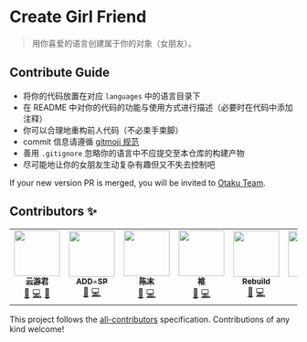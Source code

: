 # Create Girl Friend

> 用你喜爱的语言创建属于你的对象（女朋友）。

## Contribute Guide

- 将你的代码放置在对应 `languages` 中的语言目录下
- 在 README 中对你的代码的功能与使用方式进行描述（必要时在代码中添加注释）
- 你可以合理地重构前人代码（不必束手束脚）
- commit 信息请遵循 [gitmoji 规范](https://gitmoji.carloscuesta.me/)
- 善用 `.gitignore` 忽略你的语言中不应提交至本仓库的构建产物
- 尽可能地让你的女朋友生动复杂有趣但又不失去控制吧

If your new version PR is merged, you will be invited to [Otaku Team](https://github.com/orgs/ElpsyCN/teams/otaku).

## Contributors ✨

<!-- ALL-CONTRIBUTORS-LIST:START - Do not remove or modify this section -->
<!-- prettier-ignore-start -->
<!-- markdownlint-disable -->
<table>
  <tr>
    <td align="center"><a href="https://github.com/YunYouJun"><img src="https://avatars3.githubusercontent.com/u/25154432?v=4" width="80px;" alt=""/><br /><sub><b>云游君</b></sub><br/> <a href="https://www.yunyoujun.cn/" title="Blog">📝</a> <a href="https://github.com/ElpsyCN/create-girl-friend/commits?author=YunYouJun" title="Code">💻</a> <a href="#design-YunYouJun" title="Design">🎨</a> </a></td>
    <td align="center"><a href="https://github.com/ADD-SP"><img src="https://avatars2.githubusercontent.com/u/44437200?v=4" width="80px;" alt=""/><br /><sub><b>ADD-SP</b></sub><br/> <a href="https://www.addesp.com/" title="Blog">📝</a> <a href="https://github.com/ElpsyCN/create-girl-friend/commits?author=ADD-SP" title="Code">💻</a> </a></td>
    <td align="center"><a href="https://github.com/Jigsaw111"><img src="https://avatars2.githubusercontent.com/u/50312681?v=4" width="80px;" alt=""/><br /><sub><b>陈末</b></sub><br/> <a href="http://blog.maddestroyer.xyz/" title="Blog">📝</a> <a href="https://github.com/ElpsyCN/create-girl-friend/commits?author=Jigsaw111" title="Code">💻</a> </a></td>
    <td align="center"><a href="https://github.com/sanshiliuxiao"><img src="https://avatars2.githubusercontent.com/u/25658690?v=4" width="80px;" alt=""/><br /><sub><b>椎</b></sub><br/> <a href="https://sanshiliuxiao.top/" title="Blog">📝</a> <a href="https://github.com/ElpsyCN/create-girl-friend/commits?author=sanshiliuxiao" title="Code">💻</a> </a></td>
    <td align="center"><a href="https://github.com/Shimogawa"><img src="https://avatars1.githubusercontent.com/u/23229568?v=4" width="80px;" alt=""/><br /><sub><b>Rebuild</b></sub><br/> <a href="https://www.rebuild.moe/" title="Blog">📝</a> <a href="https://github.com/ElpsyCN/create-girl-friend/commits?author=Shimogawa" title="Code">💻</a> </a></td>
    <td align="center"><a href="https://github.com/qingzinai"><img src="https://avatars0.githubusercontent.com/u/34832141?v=4" width="80px;" alt=""/><br /><sub><b>zinai</b></sub><br/> <a href="https://github.com/qingzinai" title="Blog">📝</a> <a href="https://github.com/ElpsyCN/create-girl-friend/commits?author=qingzinai" title="Code">💻</a> </a></td>
    <td align="center"><a href="https://github.com/Little-YangNian"><img src="https://avatars3.githubusercontent.com/u/65386393?v=4" width="80px;" alt=""/><br /><sub><b>Chase杨念</b></sub><br/> <a href="https://github.com/Little-YangNian" title="Blog">📝</a> <a href="https://github.com/ElpsyCN/create-girl-friend/commits?author=Little-YangNian" title="Code">💻</a> </a></td>
  </tr>
</table>

<!-- markdownlint-restore -->
<!-- prettier-ignore-end -->

<!-- ALL-CONTRIBUTORS-LIST:END -->

This project follows the [all-contributors](https://github.com/all-contributors/all-contributors) specification. Contributions of any kind welcome!

